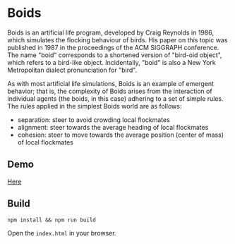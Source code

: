 # Boids

Boids is an artificial life program, developed by Craig Reynolds in 1986, which simulates the flocking behaviour of birds. His paper on this topic was published in 1987 in the proceedings of the ACM SIGGRAPH conference. The name "boid" corresponds to a shortened version of "bird-oid object", which refers to a bird-like object. Incidentally, "boid" is also a New York Metropolitan dialect pronunciation for "bird".

As with most artificial life simulations, Boids is an example of emergent behavior; that is, the complexity of Boids arises from the interaction of individual agents (the boids, in this case) adhering to a set of simple rules. The rules applied in the simplest Boids world are as follows:

 - separation: steer to avoid crowding local flockmates
 - alignment: steer towards the average heading of local flockmates
 - cohesion: steer to move towards the average position (center of mass) of local flockmates

## Demo

[Here](https://bertmaurau.be/projects/visualizations-and-simulations/boid-flocking/)


## Build

```
npm install && npm run build
```

Open the `index.html` in your browser.